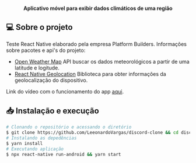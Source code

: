 <h4 align = "center">
  Aplicativo móvel para exibir dados climáticos de uma região
</h4>

## 💻 Sobre o projeto

Teste React Native elaborado pela empresa Platform Builders. Informações sobre pacotes e api's do projeto:

-  [Open Weather Map](https://openweathermap.org/api) API buscar os dados meteorológicos a partir de uma latitude e logitude.
-  [React Native Geolocation](https://github.com/react-native-community/react-native-geolocation) Biblioteca para obter informações da geolocalização do dispositivo.

Link do vídeo com o funcionamento do app [aqui](https://drive.google.com/file/d/1Gda8rjW8TSxLhFmu7oUD5oI5bXkuOWLN/view?usp=sharing).

## 📥 Instalação e execução

```bash
# Clonando o repositório e acessando o diretório
$ git clone https://github.com/LeeonardoVargas/discord-clone && cd discord-clone
# Instalando as depedências
$ yarn install
# Executando aplicação
$ npx react-native run-android && yarn start
```
